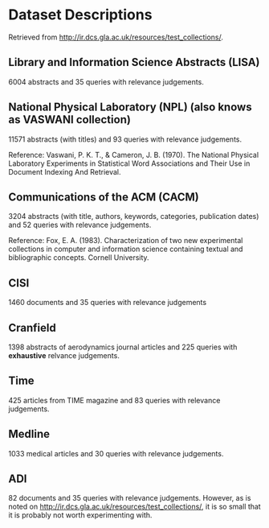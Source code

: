 # Dataset Descriptions

Retrieved from <http://ir.dcs.gla.ac.uk/resources/test_collections/>.

## Library and Information Science Abstracts (LISA)

6004 abstracts and 35 queries with relevance judgements.

## National Physical Laboratory (NPL) (also knows as VASWANI collection)

11571 abstracts (with titles) and 93 queries with relevance judgements.

Reference:
Vaswani, P. K. T., & Cameron, J. B. (1970). The National Physical Laboratory Experiments in Statistical Word Associations and Their Use in Document Indexing And Retrieval.

## Communications of the ACM (CACM)

3204 abstracts (with title, authors, keywords, categories, publication dates) and 52 queries with relevance judgements.

Reference: Fox, E. A. (1983). Characterization of two new experimental collections in computer and information science containing textual and bibliographic concepts. Cornell University.

## CISI

1460 documents and 35 queries with relevance judgements

## Cranfield

1398 abstracts of aerodynamics journal articles and 225 queries with **exhaustive** relvance judgements.

## Time

425 articles from TIME magazine and 83 queries with relevance judgements.

## Medline

1033 medical articles and 30 queries with relevance judgements.

## ADI

82 documents and 35 queries with relevance judgements. However, as is noted on <http://ir.dcs.gla.ac.uk/resources/test_collections/>, it is so small that it is probably not worth experimenting with.
